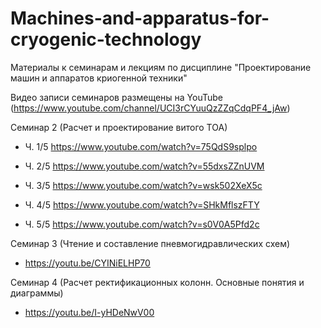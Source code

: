 # Machines-and-apparatus-for-cryogenic-technology
Материалы к семинарам и лекциям по дисциплине "Проектирование машин и аппаратов криогенной техники"


Видео записи семинаров размещены на YouTube (https://www.youtube.com/channel/UCI3rCYuuQzZZqCdqPF4_jAw)

Семинар 2 (Расчет и проектирование витого ТОА)

  - Ч. 1/5 https://www.youtube.com/watch?v=75QdS9splpo

  - Ч. 2/5 https://www.youtube.com/watch?v=55dxsZZnUVM

  - Ч. 3/5 https://www.youtube.com/watch?v=wsk502XeX5c

  - Ч. 4/5 https://www.youtube.com/watch?v=SHkMflszFTY

  - Ч. 5/5 https://www.youtube.com/watch?v=s0V0A5Pfd2c

Семинар 3 (Чтение и составление пневмогидравлических схем)

  - https://youtu.be/CYINiELHP70

Семинар 4 (Расчет ректификационных колонн. Основные понятия и диаграммы)

  - https://youtu.be/I-yHDeNwV00

